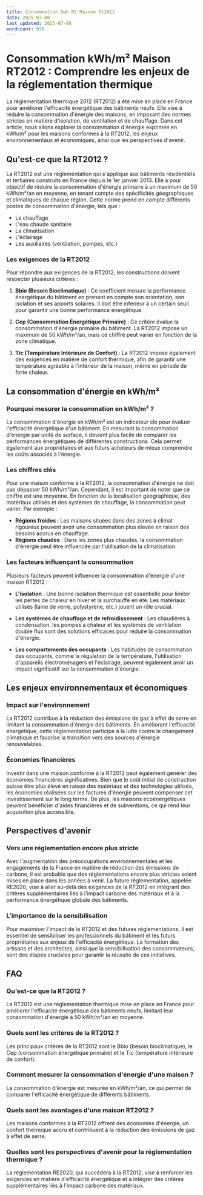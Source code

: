 ```yaml
---
title: Consommation Kwh M2 Maison Rt2012
date: 2025-07-08
last_updated: 2025-07-08
wordcount: 979
---
```


# Consommation kWh/m² Maison RT2012 : Comprendre les enjeux de la réglementation thermique

La réglementation thermique 2012 (RT2012) a été mise en place en France pour améliorer l'efficacité énergétique des bâtiments neufs. Elle vise à réduire la consommation d'énergie des maisons, en imposant des normes strictes en matière d'isolation, de ventilation et de chauffage. Dans cet article, nous allons explorer la consommation d'énergie exprimée en kWh/m² pour les maisons conformes à la RT2012, les enjeux environnementaux et économiques, ainsi que les perspectives d'avenir.

## Qu'est-ce que la RT2012 ?

La RT2012 est une réglementation qui s'applique aux bâtiments résidentiels et tertiaires construits en France depuis le 1er janvier 2013. Elle a pour objectif de réduire la consommation d'énergie primaire à un maximum de 50 kWh/m²/an en moyenne, en tenant compte des spécificités géographiques et climatiques de chaque région. Cette norme prend en compte différents postes de consommation d'énergie, tels que :

- Le chauffage
- L'eau chaude sanitaire
- La climatisation
- L'éclairage
- Les auxiliaires (ventilation, pompes, etc.)

### Les exigences de la RT2012

Pour répondre aux exigences de la RT2012, les constructions doivent respecter plusieurs critères :

1. **Bbio (Besoin Bioclimatique)** : Ce coefficient mesure la performance énergétique du bâtiment en prenant en compte son orientation, son isolation et ses apports solaires. Il doit être inférieur à un certain seuil pour garantir une bonne performance énergétique.

2. **Cep (Consommation Énergétique Primaire)** : Ce critère évalue la consommation d'énergie primaire du bâtiment. La RT2012 impose un maximum de 50 kWh/m²/an, mais ce chiffre peut varier en fonction de la zone climatique.

3. **Tic (Température Intérieure de Confort)** : La RT2012 impose également des exigences en matière de confort thermique, afin de garantir une température agréable à l'intérieur de la maison, même en période de forte chaleur.

## La consommation d'énergie en kWh/m²

### Pourquoi mesurer la consommation en kWh/m² ?

La consommation d'énergie en kWh/m² est un indicateur clé pour évaluer l'efficacité énergétique d'un bâtiment. En mesurant la consommation d'énergie par unité de surface, il devient plus facile de comparer les performances énergétiques de différentes constructions. Cela permet également aux propriétaires et aux futurs acheteurs de mieux comprendre les coûts associés à l'énergie.

### Les chiffres clés

Pour une maison conforme à la RT2012, la consommation d'énergie ne doit pas dépasser 50 kWh/m²/an. Cependant, il est important de noter que ce chiffre est une moyenne. En fonction de la localisation géographique, des matériaux utilisés et des systèmes de chauffage, la consommation peut varier. Par exemple :

- **Régions froides** : Les maisons situées dans des zones à climat rigoureux peuvent avoir une consommation plus élevée en raison des besoins accrus en chauffage.
- **Régions chaudes** : Dans les zones plus chaudes, la consommation d'énergie peut être influencée par l'utilisation de la climatisation.

### Les facteurs influençant la consommation

Plusieurs facteurs peuvent influencer la consommation d'énergie d'une maison RT2012 :

- **L'isolation** : Une bonne isolation thermique est essentielle pour limiter les pertes de chaleur en hiver et la surchauffe en été. Les matériaux utilisés (laine de verre, polystyrène, etc.) jouent un rôle crucial.
  
- **Les systèmes de chauffage et de refroidissement** : Les chaudières à condensation, les pompes à chaleur et les systèmes de ventilation double flux sont des solutions efficaces pour réduire la consommation d'énergie.

- **Les comportements des occupants** : Les habitudes de consommation des occupants, comme la régulation de la température, l'utilisation d'appareils électroménagers et l'éclairage, peuvent également avoir un impact significatif sur la consommation d'énergie.

## Les enjeux environnementaux et économiques

### Impact sur l'environnement

La RT2012 contribue à la réduction des émissions de gaz à effet de serre en limitant la consommation d'énergie des bâtiments. En améliorant l'efficacité énergétique, cette réglementation participe à la lutte contre le changement climatique et favorise la transition vers des sources d'énergie renouvelables.

### Économies financières

Investir dans une maison conforme à la RT2012 peut également générer des économies financières significatives. Bien que le coût initial de construction puisse être plus élevé en raison des matériaux et des technologies utilisés, les économies réalisées sur les factures d'énergie peuvent compenser cet investissement sur le long terme. De plus, les maisons écoénergétiques peuvent bénéficier d'aides financières et de subventions, ce qui rend leur acquisition plus accessible.

## Perspectives d'avenir

### Vers une réglementation encore plus stricte

Avec l'augmentation des préoccupations environnementales et les engagements de la France en matière de réduction des émissions de carbone, il est probable que des réglementations encore plus strictes soient mises en place dans les années à venir. La future réglementation, appelée RE2020, vise à aller au-delà des exigences de la RT2012 en intégrant des critères supplémentaires liés à l'impact carbone des matériaux et à la performance énergétique globale des bâtiments.

### L'importance de la sensibilisation

Pour maximiser l'impact de la RT2012 et des futures réglementations, il est essentiel de sensibiliser les professionnels du bâtiment et les futurs propriétaires aux enjeux de l'efficacité énergétique. La formation des artisans et des architectes, ainsi que la sensibilisation des consommateurs, sont des étapes cruciales pour garantir la réussite de ces initiatives.

## FAQ

### Qu'est-ce que la RT2012 ?

La RT2012 est une réglementation thermique mise en place en France pour améliorer l'efficacité énergétique des bâtiments neufs, limitant leur consommation d'énergie à 50 kWh/m²/an en moyenne.

### Quels sont les critères de la RT2012 ?

Les principaux critères de la RT2012 sont le Bbio (besoin bioclimatique), le Cep (consommation énergétique primaire) et le Tic (température intérieure de confort).

### Comment mesurer la consommation d'énergie d'une maison ?

La consommation d'énergie est mesurée en kWh/m²/an, ce qui permet de comparer l'efficacité énergétique de différents bâtiments.

### Quels sont les avantages d'une maison RT2012 ?

Les maisons conformes à la RT2012 offrent des économies d'énergie, un confort thermique accru et contribuent à la réduction des émissions de gaz à effet de serre.

### Quelles sont les perspectives d'avenir pour la réglementation thermique ?

La réglementation RE2020, qui succédera à la RT2012, vise à renforcer les exigences en matière d'efficacité énergétique et à intégrer des critères supplémentaires liés à l'impact carbone des matériaux.